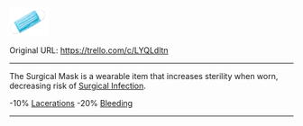 ![SurgicalMask.png\|200](./Surgical%20Mask%20-%20Attachments/6718845db30472d958dd7dcf.png)

Original URL: https://trello.com/c/LYQLdltn

---

The Surgical Mask is a wearable item that increases sterility when worn, decreasing risk of [Surgical Infection](Surgical%20Infection.md).

\-10% [Lacerations]([Wounds](../Any%20bodypart/archived/Wounds.md) "‌")
\-20% [Bleeding](../Any%20bodypart/Bleeding.md)

---


